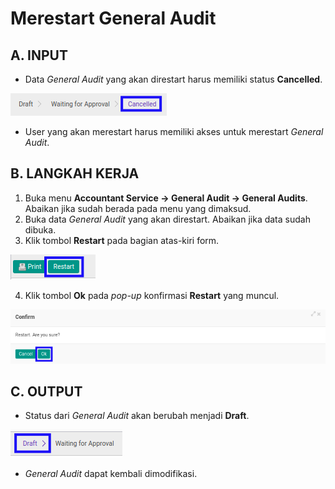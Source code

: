 # Merestart General Audit

## A. INPUT

* Data *General Audit* yang akan direstart harus memiliki status **Cancelled**.

![](../../img/general-audit/status-input-cancelled.png)

* User yang akan merestart harus memiliki akses untuk merestart *General Audit*.

## B. LANGKAH KERJA

1. Buka menu **Accountant Service -> General Audit -> General Audits**. Abaikan jika sudah berada pada menu yang dimaksud.
2. Buka data *General Audit* yang akan direstart. Abaikan jika data sudah dibuka.
3. Klik tombol **Restart** pada bagian atas-kiri form.

![](../../img/general-audit/tombol-restart.png)

4. Klik tombol **Ok** pada *pop-up* konfirmasi **Restart** yang muncul.

![](../../img/general-audit/pop-up-konfirmasi-restart.png)

## C. OUTPUT

* Status dari *General Audit* akan berubah menjadi **Draft**.

![](../../img/general-audit/status-draft.png)

* *General Audit* dapat kembali dimodifikasi.
